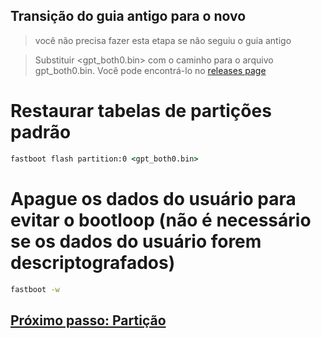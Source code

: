## Transição do guia antigo para o novo
> você não precisa fazer esta etapa se não seguiu o guia antigo



> Substituir <gpt_both0.bin> com o caminho para o arquivo gpt_both0.bin. Você pode encontrá-lo no [releases page](../../../../releases/tag/binaries)


# Restaurar tabelas de partições padrão

```cmd
fastboot flash partition:0 <gpt_both0.bin>
```

# Apague os dados do usuário para evitar o bootloop (não é necessário se os dados do usuário forem descriptografados)
```cmd
fastboot -w
```

## [Próximo passo: Partição](/guide/Português/1-particao-pt.md)
